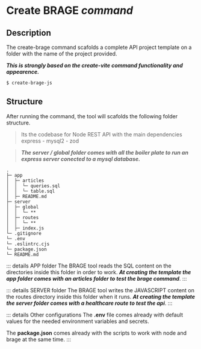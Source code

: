 # Create BRAGE ***command***

## Description

The create-brage command scafolds a complete API project template on a folder with the name of the project provided.

***This is strongly based on the create-vite command functionality and appearence.***

```sh
$ create-brage-js
```

## Structure

After running the command, the tool will scafolds the following folder structure.

> Its the codebase for Node REST API with the main dependencies express - mysql2 - zod 

> ***The server / global folder comes with all the boiler plate to run an express server conected to a mysql database.***

```
.
├─ app
│  ├─ articles
│  │  └─ queries.sql
│  │  └─ table.sql
│  ├─ README.md
├─ server
│  ├─ global
│  │  └─ **
│  ├─ routes
│  │  └─ **
│  ├─ index.js
└─ .gitignore
└─ .env
└─ .eslintrc.cjs
└─ package.json
└─ README.md
```

::: details APP folder
The BRAGE tool reads the SQL content on the directories inside this folder in order to work. ***At creating the template the app folder comes with an articles folder to test the brage command***.
:::

::: details SERVER folder
The BRAGE tool writes the JAVASCRIPT content on the routes directory inside this folder when it runs. ***At creating the template the server folder comes with a healthcare route to test the api***.
:::

::: details Other configurations
The **.env** file comes already with default values for the needed environment variables and secrets.

The **package.json** comes already with the scripts to work with node and brage at the same time.
:::